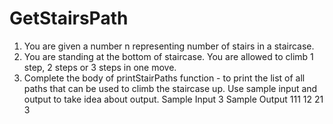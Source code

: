 # GetStairsPath
1. You are given a number n representing number of stairs in a staircase. 
2. You are standing at the bottom of staircase. You are allowed to climb 1 step, 2 steps or 3 steps in one move. 
3. Complete the body of printStairPaths function  - to print the list of all paths that can be used to climb the staircase up.
Use sample input and output to take idea about output.
Sample Input
3
Sample Output
111
12
21
3

